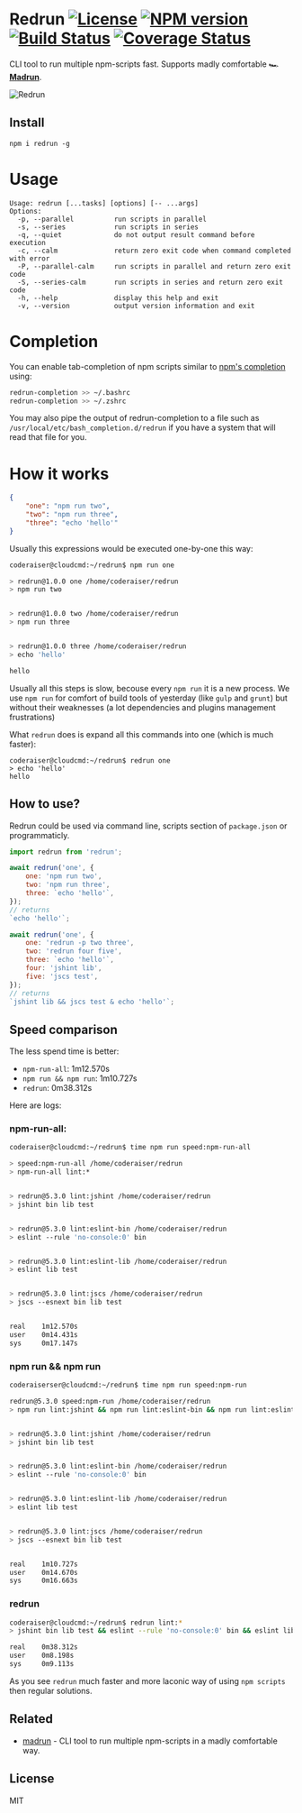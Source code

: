 # Redrun [![License][LicenseIMGURL]][LicenseURL] [![NPM version][NPMIMGURL]][NPMURL] [![Build Status][BuildStatusIMGURL]][BuildStatusURL] [![Coverage Status][CoverageIMGURL]][CoverageURL]

[NPMIMGURL]: https://img.shields.io/npm/v/redrun.svg?style=flat
[BuildStatusURL]: https://github.com/coderaiser/redrun/actions?query=workflow%3A%22Node+CI%22 "Build Status"
[BuildStatusIMGURL]: https://github.com/coderaiser/redrun/workflows/Node%20CI/badge.svg
[LicenseIMGURL]: https://img.shields.io/badge/license-MIT-317BF9.svg?style=flat
[NPMURL]: https://npmjs.org/package/redrun "npm"
[LicenseURL]: https://tldrlegal.com/license/mit-license "MIT License"
[CoverageURL]: https://coveralls.io/github/coderaiser/redrun?branch=master
[CoverageIMGURL]: https://coveralls.io/repos/coderaiser/redrun/badge.svg?branch=master&service=github

CLI tool to run multiple npm-scripts fast. Supports madly comfortable 🏎 [**Madrun**](https://github.com/coderaiser/madrun).

![Redrun](https://github.com/coderaiser/redrun/raw/master/redrun.png "Redrun")

## Install

```
npm i redrun -g
```

# Usage

```
Usage: redrun [...tasks] [options] [-- ...args]
Options:
  -p, --parallel          run scripts in parallel
  -s, --series            run scripts in series
  -q, --quiet             do not output result command before execution
  -c, --calm              return zero exit code when command completed with error
  -P, --parallel-calm     run scripts in parallel and return zero exit code
  -S, --series-calm       run scripts in series and return zero exit code
  -h, --help              display this help and exit
  -v, --version           output version information and exit
```

# Completion

You can enable tab-completion of npm scripts similar to [npm's completion](https://docs.npmjs.com/cli/completion) using:

```sh
redrun-completion >> ~/.bashrc
redrun-completion >> ~/.zshrc
```

You may also pipe the output of redrun-completion to a file such as `/usr/local/etc/bash_completion.d/redrun` if you have a system that will read that file for you.

# How it works

```json
{
    "one": "npm run two",
    "two": "npm run three",
    "three": "echo 'hello'"
}
```

Usually this expressions would be executed one-by-one this way:

```sh
coderaiser@cloudcmd:~/redrun$ npm run one

> redrun@1.0.0 one /home/coderaiser/redrun
> npm run two


> redrun@1.0.0 two /home/coderaiser/redrun
> npm run three


> redrun@1.0.0 three /home/coderaiser/redrun
> echo 'hello'

hello
```

Usually all this steps is slow, becouse every `npm run` it is a new process.
We use `npm run` for comfort of build tools of yesterday (like `gulp` and `grunt`) but without their weaknesses
(a lot dependencies and plugins management frustrations)

What `redrun` does is expand all this commands into one (which is much faster):

```
coderaiser@cloudcmd:~/redrun$ redrun one
> echo 'hello'
hello
```

## How to use?

Redrun could be used via command line, scripts section of `package.json` or programmaticly.

```js
import redrun from 'redrun';

await redrun('one', {
    one: 'npm run two',
    two: 'npm run three',
    three: `echo 'hello'`,
});
// returns
`echo 'hello'`;

await redrun('one', {
    one: 'redrun -p two three',
    two: 'redrun four five',
    three: `echo 'hello'`,
    four: 'jshint lib',
    five: 'jscs test',
});
// returns
`jshint lib && jscs test & echo 'hello'`;
```

## Speed comparison

The less spend time is better:

- `npm-run-all`: 1m12.570s
- `npm run && npm run`: 1m10.727s
- `redrun`: 0m38.312s

Here are logs:

### npm-run-all:

```sh
coderaiser@cloudcmd:~/redrun$ time npm run speed:npm-run-all

> speed:npm-run-all /home/coderaiser/redrun
> npm-run-all lint:*


> redrun@5.3.0 lint:jshint /home/coderaiser/redrun
> jshint bin lib test


> redrun@5.3.0 lint:eslint-bin /home/coderaiser/redrun
> eslint --rule 'no-console:0' bin


> redrun@5.3.0 lint:eslint-lib /home/coderaiser/redrun
> eslint lib test


> redrun@5.3.0 lint:jscs /home/coderaiser/redrun
> jscs --esnext bin lib test


real    1m12.570s
user    0m14.431s
sys     0m17.147s
```

### npm run && npm run

```sh
coderaiserser@cloudcmd:~/redrun$ time npm run speed:npm-run

redrun@5.3.0 speed:npm-run /home/coderaiser/redrun
> npm run lint:jshint && npm run lint:eslint-bin && npm run lint:eslint-lib && npm run lint:jscs


> redrun@5.3.0 lint:jshint /home/coderaiser/redrun
> jshint bin lib test


> redrun@5.3.0 lint:eslint-bin /home/coderaiser/redrun
> eslint --rule 'no-console:0' bin


> redrun@5.3.0 lint:eslint-lib /home/coderaiser/redrun
> eslint lib test


> redrun@5.3.0 lint:jscs /home/coderaiser/redrun
> jscs --esnext bin lib test


real    1m10.727s
user    0m14.670s
sys     0m16.663s
```

### redrun

```sh
coderaiser@cloudcmd:~/redrun$ redrun lint:*
> jshint bin lib test && eslint --rule 'no-console:0' bin && eslint lib test && jscs --esnext bin lib test

real    0m38.312s
user    0m8.198s
sys     0m9.113s
```

As you see `redrun` much faster and more laconic way of using `npm scripts` then regular solutions.

## Related

- [madrun](https://github.com/coderaiser/madrun) - CLI tool to run multiple npm-scripts in a madly comfortable way.

## License

MIT
